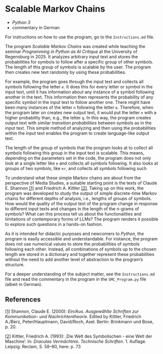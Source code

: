 # Scalable Markov Chains

- _Python 3_
- commentary in German

For instructions on how to use the program, go to the `Instructions.md` file.

The program _Scalable Markov Chains_ was created while teaching the seminar _Programming in Python as AI Critique_ at the University of Regensburg in 2025. It analyzes arbitrary input text and stores the probabilities for symbols to follow after a specific group of other symbols. The length of this group of symbols is scalable by the user. The program then creates new text randomly by using these probabilities.

For example, the program goes through the input text and collects all symbols following the letter `e`. It does this for every letter or symbol in the input text, until it has information about any instance of a symbol following another in the text. This information then represents the probability of any specific symbol in the input text to follow another one. There might have been many instances of the letter `n` following the letter `e`. Therefore, when the program later on creates new output text, it would put the letter `n` with a higher probability than, e.g., the letter `q`. In this way, the program creates output text with similar _transition probabilities_ between symbols as in the input text. This simple method of analyzing and then using the probabilities within the input text enables the program to create language-like output text.

The length of the group of symbols that the program looks at to collect all symbols following this group in the input text is scalable. This means, depending on the parameters set in the code, the program does not only look at a single letter like `e` and collects all symbols following. It also looks at groups of two symbols, like `er`, and collects all symbols following such 

To understand what these simple Markov chains are about from the perspective of Media Studies, a suitable starting point is the texts of Claude E. Shannon [[1]](#_ftn1) and Friedrich A. Kittler [[2]](#_ftn2). Taking up on this work, the program was developed to study the output of simple discrete-time Markov chains for different depths of analysis, i.e., lengths of groups of symbols. How would the quality of the output text of the program change in response to different input texts and changes in the length of the n-grams of symbols? What can this process tell us about the functionalities and limitations of contemporary forms of LLMs? The program renders it possible to explore such questions in a hands-on fashion.

As it is intended for didactic purposes and newcomers to _Python_, the program is easily accessible and understandable. For instance, the program does not use numerical values to store the probabilities of symbols following each other. Instead, all combinations of symbols up to the chosen length are stored in a dictionary and together represent these probabilities without the need to add another level of abstraction to the program’s structure.

For a deeper understanding of the subject matter, see the `Instructions.md` file and read the commentary in the program in the `SMC_Program.py` file (albeit in German).

## References

[[1]](#_ftnref1) Shannon, Claude E. (2000): _Ein/Aus. Ausgewählte Schriften zur Kommunikation- und Nachrichtentheorie_. Edited by Kittler, Friedrich A./Berz, Peter/Hauptmann, David/Roch, Axel. Berlin: Brinkmann und Bose, p. 20.

[[2]](#_ftnref2) Kittler, Friedrich A. (1993): ‚Die Welt des Symbolischen - eine Welt der Maschine‘. In: _Draculas Vermächtnis. Technische Schriften_. 1. Auflage. Leipzig: Reclam, S. 58–80, here: p. 73
